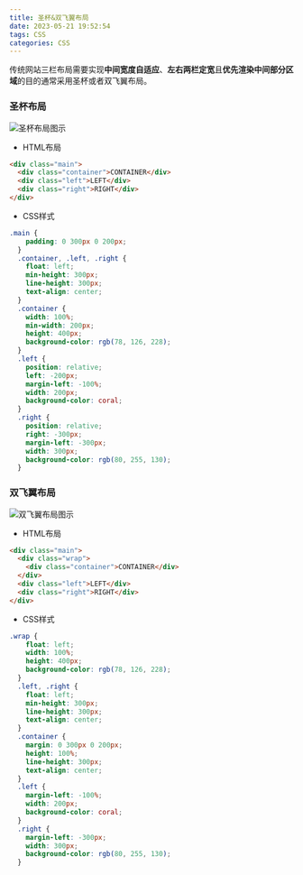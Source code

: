 ```yaml
---
title: 圣杯&双飞翼布局
date: 2023-05-21 19:52:54
tags: CSS
categories: CSS
---
```


传统网站三栏布局需要实现**中间宽度自适应**、**左右两栏定宽**且**优先渲染中间部分区域**的目的通常采用圣杯或者双飞翼布局。

<!--more-->

### 圣杯布局

![圣杯布局图示](http://ruwslunkb.hb-bkt.clouddn.com/%E7%8E%8B%E5%9B%BE%E5%9B%BE/%E5%9C%A3%E6%9D%AF%E5%B8%83%E5%B1%80.png?e=1684742229&token=6Ve0z0-sSc-ALY1BNSc9kY9F-qHc2v6omkfRBGfI:Xl50MTxWIFyjCzzxsT6QB4X56fk=)

- HTML布局

```HTML
<div class="main">
  <div class="container">CONTAINER</div>
  <div class="left">LEFT</div>
  <div class="right">RIGHT</div>
</div>
```

- CSS样式

```CSS
.main {
    padding: 0 300px 0 200px;
  }
  .container, .left, .right {
    float: left;
    min-height: 300px;
    line-height: 300px;
    text-align: center;
  }
  .container {
    width: 100%;
    min-width: 200px;
    height: 400px;
    background-color: rgb(78, 126, 228);
  }
  .left {
    position: relative;
    left: -200px;
    margin-left: -100%;
    width: 200px;
    background-color: coral;
  }
  .right {
    position: relative;
    right: -300px;
    margin-left: -300px;
    width: 300px;
    background-color: rgb(80, 255, 130);
  }
```

### 双飞翼布局

![双飞翼布局图示](http://ruwslunkb.hb-bkt.clouddn.com/%E7%8E%8B%E5%9B%BE%E5%9B%BE/%E5%8F%8C%E9%A3%9E%E7%BF%BC%E5%B8%83%E5%B1%80.png?e=1684745592&token=6Ve0z0-sSc-ALY1BNSc9kY9F-qHc2v6omkfRBGfI:v5l8uFRJagaJ5PPU2tDkEiv7kbM=)

- HTML布局

```HTML
<div class="main">
  <div class="wrap">
    <div class="container">CONTAINER</div>
  </div>
  <div class="left">LEFT</div>
  <div class="right">RIGHT</div>
</div>
```

- CSS样式

```CSS
.wrap {
    float: left;
    width: 100%;
    height: 400px;
    background-color: rgb(78, 126, 228);
  }
  .left, .right {
    float: left;
    min-height: 300px;
    line-height: 300px;
    text-align: center;
  }
  .container {
    margin: 0 300px 0 200px;
    height: 100%;
    line-height: 300px;
    text-align: center;
  }
  .left {
    margin-left: -100%;
    width: 200px;
    background-color: coral;
  }
  .right {
    margin-left: -300px;
    width: 300px;
    background-color: rgb(80, 255, 130);
  }
```
